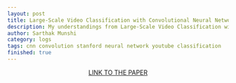 ```yaml
---
layout: post
title: Large-Scale Video Classification with Convolutional Neural Networks
description: My understandings from Large-Scale Video Classification with Convolutional Neural Networks.
author: Sarthak Munshi
category: logs
tags: cnn convolution stanford neural network youtube classification
finished: true
---
```


<p align="center">
  <a href="http://ieeexplore.ieee.org/document/6909619/?reload=true">LINK TO THE PAPER</a>
</p>


